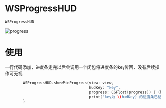 # WSProgressHUD

`WSProgressHUD` 

![progress](http://upload-images.jianshu.io/upload_images/1870793-7b83044258a1399e.gif?imageMogr2/auto-orient/strip)

# 使用
一行代码添加，进度条走完以后会调用一个闭包将进度条的key传回，没有后续操作可无视
```Swift
        WSProgressHUD.showPieProgress(view: view,
                                      hudKey: "key",
                                      progress: CGFloat(progress)) { (hudKey) in
                                      print("key为 \(hudKey) 的进度条已结束")
        }
```
